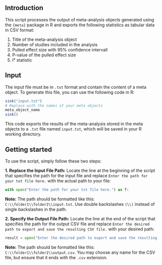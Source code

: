## Introduction
This script processes the output of meta-analysis objects generated using the `{meta}` package in R and exports the following statistics as tabular data in CSV format:
1. Title of the meta-analysis object
2. Number of studies included in the analysis
3. Pulled effect size with 95% confidence intervall
4. P-value of the pulled effect size
5. I² statistic

## Input
The input file must be in `.txt` format and contain the content of a meta object. To generate this file, you can use the following code in R:  
```R
sink("input.txt")
# Replace with the names of your meta objects
meta_object_name
sink()
```
This code exports the results of the meta-analysis stored in the meta objects to a `.txt` file named `input.txt`, which will be saved in your R working directory.  

## Getting started
To use the script, simply follow these two steps:  

**1. Replace the Input File Path:** Locate the line at the beginning of the script that specifies the path for the input file and replace `Enter the path for your txt file here.` with the actual path to your file:  
```Python
with open("Enter the path for your txt file here.") as f:
```
**Note:** The path should be formatted like this: `C:\\folder1\\folder2\\input.txt`. Use double backslashes `(\\)` instead of single backslashes in the path.

**2. Specify the Output File Path:** Locate the line at the end of the script that specifies the path for the output CSV file and replace `Enter the desired path to export and save the resulting CSV file.` with your desired path:  
```Python
result = open("Enter the desired path to export and save the resulting CSV file.", 'w')
```
**Note:** The path should be formatted like this: `C:\\folder1\\folder2\\output.csv`. You may choose any name for the CSV file, but ensure that it ends with the `.csv` extension.

